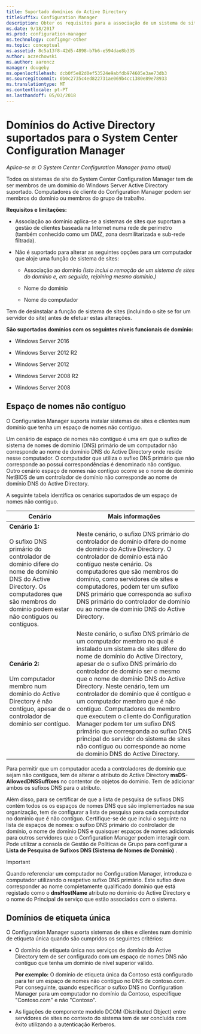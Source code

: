 ```yaml
---
title: Suportado domínios do Active Directory
titleSuffix: Configuration Manager
description: Obter os requisitos para a associação de um sistema de site do System Center Configuration Manager num domínio do Active Directory.
ms.date: 9/18/2017
ms.prod: configuration-manager
ms.technology: configmgr-other
ms.topic: conceptual
ms.assetid: 8c5a13f8-42d5-4898-b7b6-e594dae8b335
author: aczechowski
ms.author: aaroncz
manager: dougeby
ms.openlocfilehash: dcb0f5e82d0ef53524e9abfdb974605e3ae73db3
ms.sourcegitcommit: 0b0c2735c4ed822731ae069b4cc1380e89e78933
ms.translationtype: MT
ms.contentlocale: pt-PT
ms.lasthandoff: 05/03/2018
---
```

# <a name="supported-active-directory-domains-for-system-center-configuration-manager"></a>Domínios do Active Directory suportados para o System Center Configuration Manager

*Aplica-se a: O System Center Configuration Manager (ramo atual)*

Todos os sistemas de site do System Center Configuration Manager tem de ser membros de um domínio do Windows Server Active Directory suportado. Computadores de cliente do Configuration Manager podem ser membros do domínio ou membros do grupo de trabalho.  

 **Requisitos e limitações:**  

-   Associação ao domínio aplica-se a sistemas de sites que suportam a gestão de clientes baseada na Internet numa rede de perímetro (também conhecido como um DMZ, zona desmilitarizada e sub-rede filtrada).  

-   Não é suportado para alterar as seguintes opções para um computador que aloje uma função de sistema de sites:  

    -   Associação ao domínio *(Isto inclui a remoção de um sistema de sites do domínio e, em seguida, rejoining mesmo domínio.)*

    -   Nome do domínio  

    -   Nome do computador  

Tem de desinstalar a função de sistema de sites (incluindo o site se for um servidor do site) antes de efetuar estas alterações.  

**São suportados domínios com os seguintes níveis funcionais de domínio:**  
- Windows Server 2016

- Windows Server 2012 R2  

- Windows Server 2012

- Windows Server 2008 R2

- Windows Server 2008  







##  <a name="bkmk_Disjoint"></a> Espaço de nomes não contíguo  
O Configuration Manager suporta instalar sistemas de sites e clientes num domínio que tenha um espaço de nomes não contíguo.  

Um cenário de espaço de nomes não contíguo é uma em que o sufixo de sistema de nomes de domínio (DNS) primário de um computador não corresponde ao nome de domínio DNS do Active Directory onde reside nesse computador. O computador que utiliza o sufixo DNS primário que não corresponde ao possui correspondências é denominado não contíguo. Outro cenário espaço de nomes não contíguo ocorre se o nome de domínio NetBIOS de um controlador de domínio não corresponde ao nome de domínio DNS do Active Directory.  

A seguinte tabela identifica os cenários suportados de um espaço de nomes não contíguo.  

|Cenário|Mais informações|  
|--------------|----------------------|  
|**Cenário 1:**<br /><br /> O sufixo DNS primário do controlador de domínio difere do nome de domínio DNS do Active Directory. Os computadores que são membros do domínio podem estar não contíguos ou contíguos.|Neste cenário, o sufixo DNS primário do controlador de domínio difere do nome de domínio do Active Directory. O controlador de domínio está não contíguo neste cenário. Os computadores que são membros do domínio, como servidores de sites e computadores, podem ter um sufixo DNS primário que corresponda ao sufixo DNS primário do controlador de domínio ou ao nome de domínio DNS do Active Directory.|  
|**Cenário 2:**<br /><br /> Um computador membro num domínio do Active Directory é não contíguo, apesar de o controlador de domínio ser contíguo.|Neste cenário, o sufixo DNS primário de um computador membro no qual é instalado um sistema de sites difere do nome de domínio do Active Directory, apesar de o sufixo DNS primário do controlador de domínio ser o mesmo que o nome de domínio DNS do Active Directory. Neste cenário, tem um controlador de domínio que é contíguo e um computador membro que é não contíguo. Computadores de membro que executem o cliente do Configuration Manager podem ter um sufixo DNS primário que corresponda ao sufixo DNS principal do servidor do sistema de sites não contíguo ou corresponde ao nome de domínio DNS do Active Directory.|  

 Para permitir que um computador aceda a controladores de domínio que sejam não contíguos, tem de alterar o atributo do Active Directory **msDS-AllowedDNSSuffixes** no contentor de objetos do domínio. Tem de adicionar ambos os sufixos DNS para o atributo.  

 Além disso, para se certificar de que a lista de pesquisa de sufixos DNS contém todos os os espaços de nomes DNS que são implementados na sua organização, tem de configurar a lista de pesquisa para cada computador no domínio que é não contíguo. Certifique-se de que inclui o seguinte na lista de espaços de nomes: o sufixo DNS primário do controlador de domínio, o nome de domínio DNS e quaisquer espaços de nomes adicionais para outros servidores que o Configuration Manager podem interagir com. Pode utilizar a consola de Gestão de Políticas de Grupo para configurar a **Lista de Pesquisa de Sufixos DNS (Sistema de Nomes de Domínio)** .  

> [!IMPORTANT]  
>  Quando referenciar um computador no Configuration Manager, introduza o computador utilizando o respetivo sufixo DNS primário. Este sufixo deve corresponder ao nome completamente qualificado domínio que está registado como o **dnsHostName** atributo no domínio do Active Directory e o nome do Principal de serviço que estão associados com o sistema.  

##  <a name="bkmk_SLD"></a> Domínios de etiqueta única  
 O Configuration Manager suporta sistemas de sites e clientes num domínio de etiqueta única quando são cumpridos os seguintes critérios:  

-   O domínio de etiqueta única nos serviços de domínio do Active Directory tem de ser configurado com um espaço de nomes DNS não contíguo que tenha um domínio de nível superior válido.  

     **Por exemplo:** O domínio de etiqueta única da Contoso está configurado para ter um espaço de nomes não contíguo no DNS de contoso.com. Por conseguinte, quando especificar o sufixo DNS no Configuration Manager para um computador no domínio da Contoso, especifique "Contoso.com" e não "Contoso".  

-   As ligações de componente modelo DCOM (Distributed Object) entre servidores de sites no contexto do sistema tem de ser concluída com êxito utilizando a autenticação Kerberos.  
